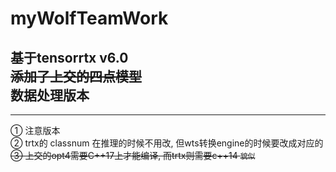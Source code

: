 # myWolfTeamWork
基于tensorrtx v6.0  
~~添加了上交的四点模型~~  
数据处理版本  
---
---
① 注意版本  
② trtx的 classnum 在推理的时候不用改, 但wts转换engine的时候要改成对应的  
~~③ 上交的opt4需要C++17上才能编译, 而trtx则需要c++14  `貌似`~~